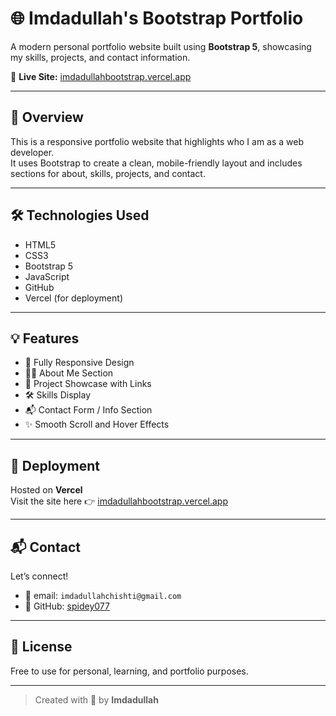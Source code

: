# 🌐 Imdadullah's Bootstrap Portfolio

A modern personal portfolio website built using **Bootstrap 5**, showcasing my skills, projects, and contact information.

🔗 **Live Site:** [imdadullahbootstrap.vercel.app](https://imdadullahbootstrap.vercel.app/)

---

## 📌 Overview

This is a responsive portfolio website that highlights who I am as a web developer.  
It uses Bootstrap to create a clean, mobile-friendly layout and includes sections for about, skills, projects, and contact.

---

## 🛠️ Technologies Used

- HTML5
- CSS3
- Bootstrap 5
- JavaScript
- GitHub
- Vercel (for deployment)

---

## 💡 Features

- 📱 Fully Responsive Design
- 🧑‍💼 About Me Section
- 💼 Project Showcase with Links
- 🛠 Skills Display
- 📬 Contact Form / Info Section
- ✨ Smooth Scroll and Hover Effects

---

## 🚀 Deployment

Hosted on **Vercel**  
Visit the site here 👉 [imdadullahbootstrap.vercel.app](https://imdadullahbootstrap.vercel.app/)

---

## 📬 Contact

Let’s connect!

- 📧 email: `imdadullahchishti@gmail.com`
- 🐙 GitHub: [spidey077](https://github.com/spidey077)

---

## 📄 License

Free to use for personal, learning, and portfolio purposes.

---

> Created with 💙 by **Imdadullah**